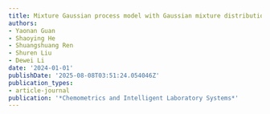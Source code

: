 ```yaml
---
title: Mixture Gaussian process model with Gaussian mixture distribution for big data
authors:
- Yaonan Guan
- Shaoying He
- Shuangshuang Ren
- Shuren Liu
- Dewei Li
date: '2024-01-01'
publishDate: '2025-08-08T03:51:24.054046Z'
publication_types:
- article-journal
publication: '*Chemometrics and Intelligent Laboratory Systems*'
---
```


